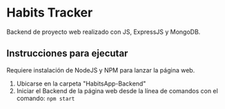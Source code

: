 # Habits Tracker
Backend de proyecto web realizado con JS, ExpressJS y MongoDB.

## Instrucciones para ejecutar
Requiere instalación de NodeJS y NPM para lanzar la página web.

1. Ubicarse en la carpeta "HabitsApp-Backend"
2. Iniciar el Backend de la página web desde la línea de comandos con el comando: ```npm start```
